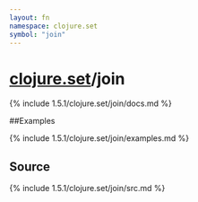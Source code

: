 ```yaml
---
layout: fn
namespace: clojure.set
symbol: "join"
---
```


# [clojure.set](../)/join

{% include 1.5.1/clojure.set/join/docs.md %}

##Examples

{% include 1.5.1/clojure.set/join/examples.md %}
## Source
{% include 1.5.1/clojure.set/join/src.md %}

